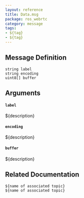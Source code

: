 ```yaml
---
layout: reference
title: Data.msg
package: ros_webrtc
category: message
tags: 
- ${tag}
- ${tag}
---
```


## Message Definition
```
string label
string encoding
uint8[] buffer
```

## Arguments
#### `label`
${description}

#### `encoding`
${description}

#### `buffer`
${description}

## Related Documentation
``${name of associated topic}``  
``${name of associated topic}``  

